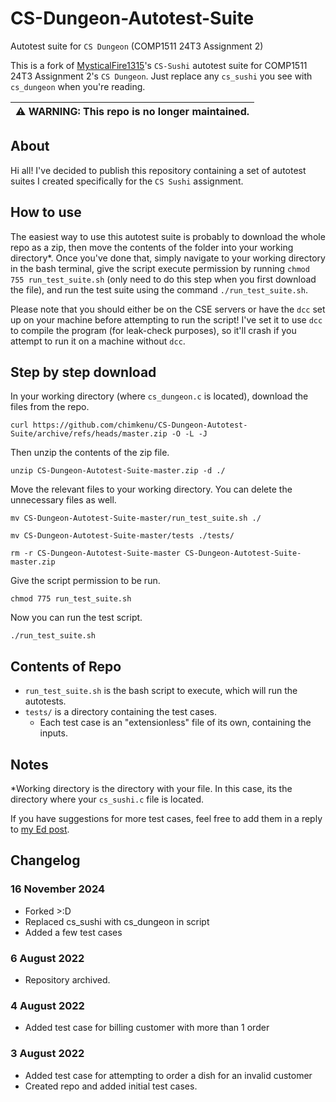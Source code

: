# CS-Dungeon-Autotest-Suite
Autotest suite for `CS Dungeon` (COMP1511 24T3 Assignment 2)

This is a fork of [MysticalFire1315](https://github.com/MysticalFire1315)'s `CS-Sushi` autotest suite for COMP1511 24T3 Assignment 2's `CS Dungeon`. Just replace any `cs_sushi` you see with `cs_dungeon` when you're reading. 

| :warning: WARNING: This repo is no longer maintained. |
|:------------------------------------------------------|

## About
Hi all! I've decided to publish this repository containing a set of autotest suites I created specifically for the `CS Sushi` assignment.


## How to use
The easiest way to use this autotest suite is probably to download the whole repo as a zip, then move the contents of the folder into your working directory*.
Once you've done that, simply navigate to your working directory in the bash terminal, give the script execute permission by running `chmod 755 run_test_suite.sh` (only need to do this step when you first download the file), and run the test suite using the command `./run_test_suite.sh`.

Please note that you should either be on the CSE servers or have the `dcc` set up on your machine before attempting to run the script!
I've set it to use `dcc` to compile the program (for leak-check purposes), so it'll crash if you attempt to run it on a machine without `dcc`.


## Step by step download
In your working directory (where `cs_dungeon.c` is located), download the files from the repo.
```
curl https://github.com/chimkenu/CS-Dungeon-Autotest-Suite/archive/refs/heads/master.zip -O -L -J
```

Then unzip the contents of the zip file.
```
unzip CS-Dungeon-Autotest-Suite-master.zip -d ./
```

Move the relevant files to your working directory. You can delete the unnecessary files as well.
```
mv CS-Dungeon-Autotest-Suite-master/run_test_suite.sh ./
```
```
mv CS-Dungeon-Autotest-Suite-master/tests ./tests/
```
```
rm -r CS-Dungeon-Autotest-Suite-master CS-Dungeon-Autotest-Suite-master.zip
```

Give the script permission to be run.
```
chmod 775 run_test_suite.sh
```

Now you can run the test script.
```
./run_test_suite.sh
```


## Contents of Repo
- `run_test_suite.sh` is the bash script to execute, which will run the autotests.
- `tests/` is a directory containing the test cases. 
  - Each test case is an "extensionless" file of its own, containing the inputs.


## Notes
*Working directory is the directory with your file. In this case, its the directory where your `cs_sushi.c` file is located.

If you have suggestions for more test cases, feel free to add them in a reply to [my Ed post](https://edstem.org/au/courses/8666/discussion/952256).

## Changelog
### 16 November 2024
- Forked >:D
- Replaced cs_sushi with cs_dungeon in script
- Added a few test cases
### 6 August 2022
- Repository archived.
### 4 August 2022
- Added test case for billing customer with more than 1 order
### 3 August 2022
- Added test case for attempting to order a dish for an invalid customer
- Created repo and added initial test cases.

